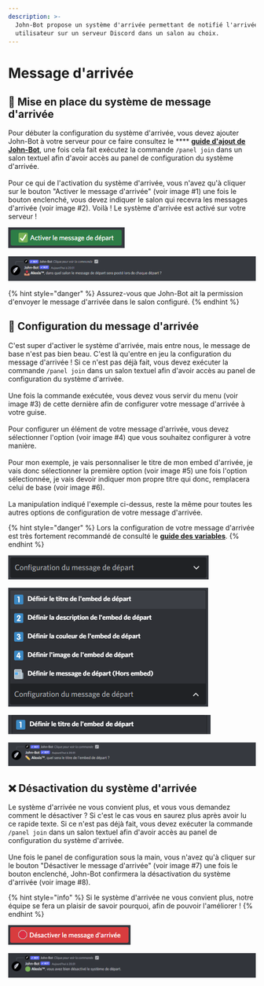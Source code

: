 ```yaml
---
description: >-
  John-Bot propose un système d'arrivée permettant de notifié l'arrivée d'un
  utilisateur sur un serveur Discord dans un salon au choix.
---
```


# Message d'arrivée

## :wave: Mise en place du système de message d'arrivée

Pour débuter la configuration du système d'arrivée, vous devez ajouter John-Bot à votre serveur pour ce faire consultez le **** [**guide d'ajout de John-Bot**](../#ajouter-john-bot-a-votre-serveur-discord), une fois cela fait exécutez la commande `/panel join` dans un salon textuel afin d'avoir accès au panel de configuration du système d'arrivée.\
\
Pour ce qui de l'activation du système d'arrivée, vous n'avez qu'à cliquer sur le bouton "Activer le message d'arrivée" (voir image #1) une fois le bouton enclenché, vous devez indiquer le salon qui recevra les messages d'arrivée (voir image #2). Voilà ! Le système d'arrivée est activé sur votre serveur ! &#x20;

![Image #1](../.gitbook/assets/activerdepart.png)

![Image #2](../.gitbook/assets/salondepart.png)

{% hint style="danger" %}
Assurez-vous que John-Bot ait la permission d'envoyer le message d'arrivée dans le salon configuré.
{% endhint %}

## :art: Configuration du message d'arrivée

C'est super d'activer le système d'arrivée, mais entre nous, le message de base n'est pas bien beau. C'est là qu'entre en jeu la configuration du message d'arrivée ! Si ce n'est pas déjà fait, vous devez exécuter la commande `/panel join` dans un salon textuel afin d'avoir accès au panel de configuration du système d'arrivée. \
\
Une fois la commande exécutée, vous devez vous servir du menu (voir image #3) de cette dernière afin de configurer votre message d'arrivée à votre guise.\
\
Pour configurer un élément de votre message d'arrivée, vous devez sélectionner l'option (voir image #4) que vous souhaitez configurer à votre manière.\
\
Pour mon exemple, je vais personnaliser le titre de mon embed d'arrivée, je vais donc sélectionner la première option (voir image #5) une fois l'option sélectionnée, je vais devoir indiquer mon propre titre qui donc, remplacera celui de base (voir image #6). \
\
La manipulation indiqué l'exemple ci-dessus, reste la même pour toutes les autres options de configuration de votre message d'arrivée.

{% hint style="danger" %}
Lors la configuration de votre message d'arrivée est très fortement recommandé de consulté le [**guide des variables**](../autres/variables.md).
{% endhint %}

![Image #3](../.gitbook/assets/Configdepart.png)

![Image #4](../.gitbook/assets/menudepart.png)

![Image #5](../.gitbook/assets/deftitredepart.png)

![Image #6](../.gitbook/assets/titredepart.png)

## :x: Désactivation du système d'arrivée

Le système d'arrivée ne vous convient plus, et vous vous demandez comment le désactiver ? Si c'est le cas vous en saurez plus après avoir lu ce rapide texte. Si ce n'est pas déjà fait, vous devez exécuter la commande `/panel join` <mark style="color:blue;"></mark> dans un salon textuel afin d'avoir accès au panel de configuration du système d'arrivée. \
\
Une fois le panel de configuration sous la main, vous n'avez qu'à cliquer sur le bouton "Désactiver le message d'arrivée" (voir image #7) une fois le bouton enclenché, John-Bot confirmera la désactivation du système d'arrivée (voir image #8).

{% hint style="info" %}
Si le système d'arrivée ne vous convient plus, notre équipe se fera un plaisir de savoir pourquoi, afin de pouvoir l'améliorer !
{% endhint %}

![Image #7](../.gitbook/assets/desactiverarrivee.png)

![Image #8](../.gitbook/assets/msgdesacdepart.png)
